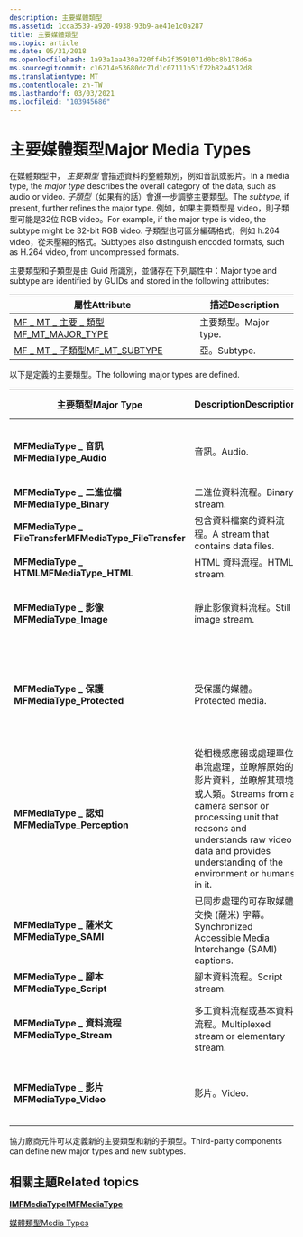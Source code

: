 ```yaml
---
description: 主要媒體類型
ms.assetid: 1cca3539-a920-4938-93b9-ae41e1c0a287
title: 主要媒體類型
ms.topic: article
ms.date: 05/31/2018
ms.openlocfilehash: 1a93a1aa430a720ff4b2f3591071d0bc8b178d6a
ms.sourcegitcommit: c16214e53680dc71d1c07111b51f72b82a4512d8
ms.translationtype: MT
ms.contentlocale: zh-TW
ms.lasthandoff: 03/03/2021
ms.locfileid: "103945686"
---
```

# <a name="major-media-types"></a><span data-ttu-id="d387d-103">主要媒體類型</span><span class="sxs-lookup"><span data-stu-id="d387d-103">Major Media Types</span></span>

<span data-ttu-id="d387d-104">在媒體類型中， *主要類型* 會描述資料的整體類別，例如音訊或影片。</span><span class="sxs-lookup"><span data-stu-id="d387d-104">In a media type, the *major type* describes the overall category of the data, such as audio or video.</span></span> <span data-ttu-id="d387d-105">*子類型*（如果有的話）會進一步調整主要類型。</span><span class="sxs-lookup"><span data-stu-id="d387d-105">The *subtype*, if present, further refines the major type.</span></span> <span data-ttu-id="d387d-106">例如，如果主要類型是 video，則子類型可能是32位 RGB video。</span><span class="sxs-lookup"><span data-stu-id="d387d-106">For example, if the major type is video, the subtype might be 32-bit RGB video.</span></span> <span data-ttu-id="d387d-107">子類型也可區分編碼格式，例如 h.264 video，從未壓縮的格式。</span><span class="sxs-lookup"><span data-stu-id="d387d-107">Subtypes also distinguish encoded formats, such as H.264 video, from uncompressed formats.</span></span>

<span data-ttu-id="d387d-108">主要類型和子類型是由 Guid 所識別，並儲存在下列屬性中：</span><span class="sxs-lookup"><span data-stu-id="d387d-108">Major type and subtype are identified by GUIDs and stored in the following attributes:</span></span>



| <span data-ttu-id="d387d-109">屬性</span><span class="sxs-lookup"><span data-stu-id="d387d-109">Attribute</span></span>                                             | <span data-ttu-id="d387d-110">描述</span><span class="sxs-lookup"><span data-stu-id="d387d-110">Description</span></span> |
|-------------------------------------------------------|-------------|
| [<span data-ttu-id="d387d-111">MF \_ MT \_ 主要 \_ 類型</span><span class="sxs-lookup"><span data-stu-id="d387d-111">MF\_MT\_MAJOR\_TYPE</span></span>](mf-mt-major-type-attribute.md) | <span data-ttu-id="d387d-112">主要類型。</span><span class="sxs-lookup"><span data-stu-id="d387d-112">Major type.</span></span> |
| [<span data-ttu-id="d387d-113">MF \_ MT \_ 子類型</span><span class="sxs-lookup"><span data-stu-id="d387d-113">MF\_MT\_SUBTYPE</span></span>](mf-mt-subtype-attribute.md)        | <span data-ttu-id="d387d-114">亞。</span><span class="sxs-lookup"><span data-stu-id="d387d-114">Subtype.</span></span>    |



 

<span data-ttu-id="d387d-115">以下是定義的主要類型。</span><span class="sxs-lookup"><span data-stu-id="d387d-115">The following major types are defined.</span></span>



| <span data-ttu-id="d387d-116">主要類型</span><span class="sxs-lookup"><span data-stu-id="d387d-116">Major Type</span></span>                    | <span data-ttu-id="d387d-117">Description</span><span class="sxs-lookup"><span data-stu-id="d387d-117">Description</span></span>                                                                                                                                                | <span data-ttu-id="d387d-118">子類型</span><span class="sxs-lookup"><span data-stu-id="d387d-118">Subtypes</span></span>                                             |
|-------------------------------|------------------------------------------------------------------------------------------------------------------------------------------------------------|------------------------------------------------------|
| <span data-ttu-id="d387d-119">**MFMediaType \_ 音訊**</span><span class="sxs-lookup"><span data-stu-id="d387d-119">**MFMediaType\_Audio**</span></span>        | <span data-ttu-id="d387d-120">音訊。</span><span class="sxs-lookup"><span data-stu-id="d387d-120">Audio.</span></span>                                                                                                                                                     | <span data-ttu-id="d387d-121">[音訊子類型 guid](audio-subtype-guids.md)。</span><span class="sxs-lookup"><span data-stu-id="d387d-121">[Audio Subtype GUIDs](audio-subtype-guids.md).</span></span>      |
| <span data-ttu-id="d387d-122">**MFMediaType \_ 二進位檔**</span><span class="sxs-lookup"><span data-stu-id="d387d-122">**MFMediaType\_Binary**</span></span>       | <span data-ttu-id="d387d-123">二進位資料流程。</span><span class="sxs-lookup"><span data-stu-id="d387d-123">Binary stream.</span></span>                                                                                                                                             | <span data-ttu-id="d387d-124">無。</span><span class="sxs-lookup"><span data-stu-id="d387d-124">None.</span></span>                                                |
| <span data-ttu-id="d387d-125">**MFMediaType \_ FileTransfer**</span><span class="sxs-lookup"><span data-stu-id="d387d-125">**MFMediaType\_FileTransfer**</span></span> | <span data-ttu-id="d387d-126">包含資料檔案的資料流程。</span><span class="sxs-lookup"><span data-stu-id="d387d-126">A stream that contains data files.</span></span>                                                                                                                         | <span data-ttu-id="d387d-127">無。</span><span class="sxs-lookup"><span data-stu-id="d387d-127">None.</span></span>                                                |
| <span data-ttu-id="d387d-128">**MFMediaType \_ HTML**</span><span class="sxs-lookup"><span data-stu-id="d387d-128">**MFMediaType\_HTML**</span></span>         | <span data-ttu-id="d387d-129">HTML 資料流程。</span><span class="sxs-lookup"><span data-stu-id="d387d-129">HTML stream.</span></span>                                                                                                                                               | <span data-ttu-id="d387d-130">無。</span><span class="sxs-lookup"><span data-stu-id="d387d-130">None.</span></span>                                                |
| <span data-ttu-id="d387d-131">**MFMediaType \_ 影像**</span><span class="sxs-lookup"><span data-stu-id="d387d-131">**MFMediaType\_Image**</span></span>        | <span data-ttu-id="d387d-132">靜止影像資料流程。</span><span class="sxs-lookup"><span data-stu-id="d387d-132">Still image stream.</span></span>                                                                                                                                        | <span data-ttu-id="d387d-133">[WIC guid 和 clsid](../wic/-wic-guids-clsids.md)。</span><span class="sxs-lookup"><span data-stu-id="d387d-133">[WIC GUIDs and CLSIDs](../wic/-wic-guids-clsids.md).</span></span>       |
| <span data-ttu-id="d387d-134">**MFMediaType \_ 保護**</span><span class="sxs-lookup"><span data-stu-id="d387d-134">**MFMediaType\_Protected**</span></span>    | <span data-ttu-id="d387d-135">受保護的媒體。</span><span class="sxs-lookup"><span data-stu-id="d387d-135">Protected media.</span></span>                                                                                                                                           | <span data-ttu-id="d387d-136">子類型指定內容保護設定。</span><span class="sxs-lookup"><span data-stu-id="d387d-136">The subtype specifies the content protection scheme.</span></span> |
| <span data-ttu-id="d387d-137">**MFMediaType \_ 認知**</span><span class="sxs-lookup"><span data-stu-id="d387d-137">**MFMediaType\_Perception**</span></span>   | <span data-ttu-id="d387d-138">從相機感應器或處理單位串流處理，並瞭解原始的影片資料，並瞭解其環境或人類。</span><span class="sxs-lookup"><span data-stu-id="d387d-138">Streams from a camera sensor or processing unit that reasons and understands raw video data and provides understanding of the environment or humans in it.</span></span> | <span data-ttu-id="d387d-139">無。</span><span class="sxs-lookup"><span data-stu-id="d387d-139">None.</span></span>                                                |
| <span data-ttu-id="d387d-140">**MFMediaType \_ 薩米文**</span><span class="sxs-lookup"><span data-stu-id="d387d-140">**MFMediaType\_SAMI**</span></span>         | <span data-ttu-id="d387d-141">已同步處理的可存取媒體交換 (薩米) 字幕。</span><span class="sxs-lookup"><span data-stu-id="d387d-141">Synchronized Accessible Media Interchange (SAMI) captions.</span></span>                                                                                                 | <span data-ttu-id="d387d-142">無。</span><span class="sxs-lookup"><span data-stu-id="d387d-142">None.</span></span>                                                |
| <span data-ttu-id="d387d-143">**MFMediaType \_ 腳本**</span><span class="sxs-lookup"><span data-stu-id="d387d-143">**MFMediaType\_Script**</span></span>       | <span data-ttu-id="d387d-144">腳本資料流程。</span><span class="sxs-lookup"><span data-stu-id="d387d-144">Script stream.</span></span>                                                                                                                                             | <span data-ttu-id="d387d-145">無。</span><span class="sxs-lookup"><span data-stu-id="d387d-145">None.</span></span>                                                |
| <span data-ttu-id="d387d-146">**MFMediaType \_ 資料流程**</span><span class="sxs-lookup"><span data-stu-id="d387d-146">**MFMediaType\_Stream**</span></span>       | <span data-ttu-id="d387d-147">多工資料流程或基本資料流程。</span><span class="sxs-lookup"><span data-stu-id="d387d-147">Multiplexed stream or elementary stream.</span></span>                                                                                                                   | [<span data-ttu-id="d387d-148">資料流程子類型 Guid</span><span class="sxs-lookup"><span data-stu-id="d387d-148">Stream Subtype GUIDs</span></span>](stream-subtype-guids.md)     |
| <span data-ttu-id="d387d-149">**MFMediaType \_ 影片**</span><span class="sxs-lookup"><span data-stu-id="d387d-149">**MFMediaType\_Video**</span></span>        | <span data-ttu-id="d387d-150">影片。</span><span class="sxs-lookup"><span data-stu-id="d387d-150">Video.</span></span>                                                                                                                                                     | <span data-ttu-id="d387d-151">[影片子類型 guid](video-subtype-guids.md)。</span><span class="sxs-lookup"><span data-stu-id="d387d-151">[Video Subtype GUIDs](video-subtype-guids.md).</span></span>      |



 

<span data-ttu-id="d387d-152">協力廠商元件可以定義新的主要類型和新的子類型。</span><span class="sxs-lookup"><span data-stu-id="d387d-152">Third-party components can define new major types and new subtypes.</span></span>

## <a name="related-topics"></a><span data-ttu-id="d387d-153">相關主題</span><span class="sxs-lookup"><span data-stu-id="d387d-153">Related topics</span></span>

<dl> <dt>

[<span data-ttu-id="d387d-154">**IMFMediaType**</span><span class="sxs-lookup"><span data-stu-id="d387d-154">**IMFMediaType**</span></span>](/windows/desktop/api/mfobjects/nn-mfobjects-imfmediatype)
</dt> <dt>

[<span data-ttu-id="d387d-155">媒體類型</span><span class="sxs-lookup"><span data-stu-id="d387d-155">Media Types</span></span>](media-types.md)
</dt> </dl>

 

 
